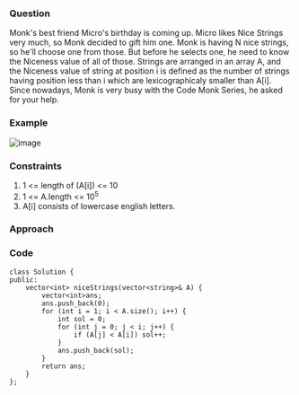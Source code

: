 **<h3>Question</h3>**

Monk's best friend Micro's birthday is coming up. Micro likes Nice Strings very much, so Monk decided to gift him one. Monk is having N nice strings, so he'll choose one from those. But before he selects one, he need to know the Niceness value of all of those. Strings are arranged in an array A, and the Niceness value of string at position i is defined as the number of strings having position less than i which are lexicographicaly smaller than A[i]. Since nowadays, Monk is very busy with the Code Monk Series, he asked for your help.

**<h3>Example</h3>**

![image](https://github.com/harshy1718/DSA-Fellowship-Problems/assets/129788726/eb02cc9c-963d-4d82-93e6-c392d3759bd9)

**<h3>Constraints</h3>**

1. 1 <= length of (A[i]) <= 10
2. 1 <= A.length <= 10<sup>5</sup>
3. A[i] consists of lowercase english letters.

**<h3>Approach</h3>**


**<h3>Code</h3>**

```
class Solution {
public:
	vector<int> niceStrings(vector<string>& A) {
        vector<int>ans;
        ans.push_back(0);
        for (int i = 1; i < A.size(); i++) {
            int sol = 0;
            for (int j = 0; j < i; j++) {
                if (A[j] < A[i]) sol++; 
            }
            ans.push_back(sol);
        }
        return ans;
	}
};
```

